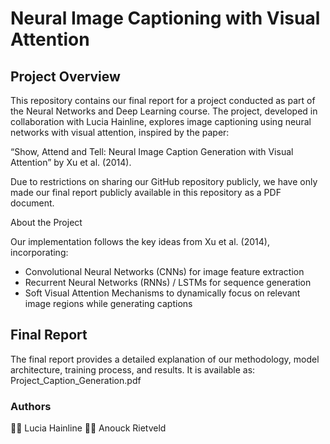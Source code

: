 # Neural Image Captioning with Visual Attention

## Project Overview

This repository contains our final report for a project conducted as part of the Neural Networks and Deep Learning course. The project, developed in collaboration with Lucia Hainline, explores image captioning using neural networks with visual attention, inspired by the paper:

“Show, Attend and Tell: Neural Image Caption Generation with Visual Attention” by Xu et al. (2014).

Due to restrictions on sharing our GitHub repository publicly, we have only made our final report publicly available in this repository as a PDF document.

About the Project

Our implementation follows the key ideas from Xu et al. (2014), incorporating:
- Convolutional Neural Networks (CNNs) for image feature extraction
- Recurrent Neural Networks (RNNs) / LSTMs for sequence generation
- Soft Visual Attention Mechanisms to dynamically focus on relevant image regions while generating captions

## Final Report

The final report provides a detailed explanation of our methodology, model architecture, training process, and results. It is available as: Project_Caption_Generation.pdf

### Authors

👩‍💻 Lucia Hainline
👩‍💻 Anouck Rietveld
